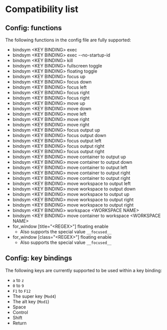 # Compatibility list

## Config: functions

The following functions in the config file are fully supported:

* bindsym \<KEY BINDING\> exec
* bindsym \<KEY BINDING\> exec --no-startup-id
* bindsym \<KEY BINDING\> kill
* bindsym \<KEY BINDING\> fullscreen toggle
* bindsym \<KEY BINDING\> floating toggle
* bindsym \<KEY BINDING\> focus up
* bindsym \<KEY BINDING\> focus down
* bindsym \<KEY BINDING\> focus left
* bindsym \<KEY BINDING\> focus right
* bindsym \<KEY BINDING\> focus right
* bindsym \<KEY BINDING\> move up
* bindsym \<KEY BINDING\> move down
* bindsym \<KEY BINDING\> move left
* bindsym \<KEY BINDING\> move right
* bindsym \<KEY BINDING\> move right
* bindsym \<KEY BINDING\> focus output up
* bindsym \<KEY BINDING\> focus output down
* bindsym \<KEY BINDING\> focus output left
* bindsym \<KEY BINDING\> focus output right
* bindsym \<KEY BINDING\> focus output right
* bindsym \<KEY BINDING\> move container to output up
* bindsym \<KEY BINDING\> move container to output down
* bindsym \<KEY BINDING\> move container to output left
* bindsym \<KEY BINDING\> move container to output right
* bindsym \<KEY BINDING\> move container to output right
* bindsym \<KEY BINDING\> move workspace to output left
* bindsym \<KEY BINDING\> move workspace to output down
* bindsym \<KEY BINDING\> move workspace to output up
* bindsym \<KEY BINDING\> move workspace to output right
* bindsym \<KEY BINDING\> move workspace to output right
* bindsym \<KEY BINDING\> workspace \<WORKSPACE NAME\>
* bindsym \<KEY BINDING\> move container to workspace \<WORKSPACE NAME\>
* for_window [title="\<REGEX\>"] floating enable
  * Also supports the special value `__focused__`
* for_window [class="\<REGEX\>"] floating enable
  * Also supports the special value `__focused__`

## Config: key bindings

The following keys are currently supported to be used within a key binding:

* `a` to `z`
* `0` to `9`
* `F1` to `F12`
* The super key (`Mod4`)
* The alt key (`Mod1`)
* Space
* Control
* Shift
* Return
